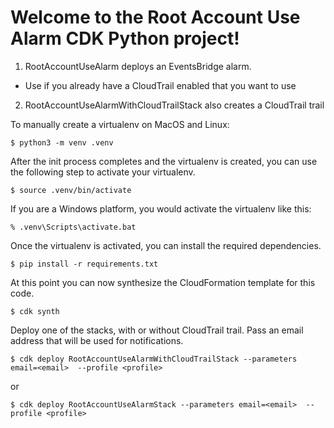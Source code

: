 
# Welcome to the Root Account Use Alarm CDK Python project!

1. RootAccountUseAlarm deploys an EventsBridge alarm.
- Use if you already have a CloudTrail enabled that you want to use

2. RootAccountUseAlarmWithCloudTrailStack also creates a CloudTrail trail

To manually create a virtualenv on MacOS and Linux:

```
$ python3 -m venv .venv
```

After the init process completes and the virtualenv is created, you can use the following
step to activate your virtualenv.

```
$ source .venv/bin/activate
```

If you are a Windows platform, you would activate the virtualenv like this:

```
% .venv\Scripts\activate.bat
```

Once the virtualenv is activated, you can install the required dependencies.

```
$ pip install -r requirements.txt
```

At this point you can now synthesize the CloudFormation template for this code.

```
$ cdk synth
```

Deploy one of the stacks, with or without CloudTrail trail. Pass an email address that will be used for notifications.

```
$ cdk deploy RootAccountUseAlarmWithCloudTrailStack --parameters email=<email>  --profile <profile>
```

or

```
$ cdk deploy RootAccountUseAlarmStack --parameters email=<email>  --profile <profile>
```
